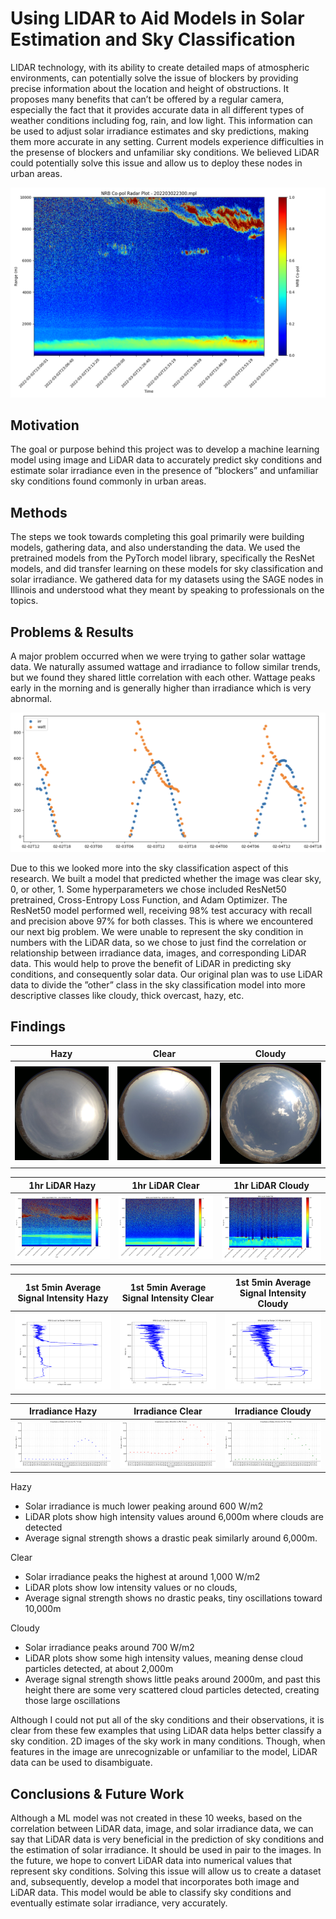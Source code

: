 # Using LIDAR to Aid Models in Solar Estimation and Sky Classification

LIDAR technology, with its ability to create detailed maps of atmospheric environments, can potentially solve the issue of blockers by providing precise information about the location and height of obstructions. It proposes many benefits that can’t be offered by a regular camera, especially the fact that it provides accurate data in all different types of weather conditions including fog, rain, and low light. This information can be used to adjust solar irradiance estimates and sky predictions, making them more accurate in any setting. Current models experience difficulties in the presense of blockers and unfamiliar sky conditions. We believed LiDAR could potentially solve this issue and allow us to deploy these nodes in urban areas.

![sky image](./imgs/lidar_sky-solar1.png)

## Motivation
The goal or purpose behind this project was to develop a machine learning model using image and LiDAR data to accurately predict sky conditions and estimate solar irradiance even in the presence of ”blockers” and unfamiliar sky conditions found commonly in urban areas. 

## Methods
The steps we took towards completing this goal primarily were building models, gathering data, and also understanding the data. We used the pretrained models from the PyTorch model library, specifically the ResNet models, and did transfer learning on these models for sky classification and solar irradiance. We gathered data for my datasets using the SAGE nodes in Illinois and understood what they meant by speaking to professionals on the topics.


## Problems & Results
A major problem occurred when we were trying to gather solar wattage data. We naturally assumed wattage and irradiance to follow similar trends, but we found they shared little correlation with each other. Wattage peaks early in the morning and is generally higher than irradiance which is very abnormal. 

![irradiance and wattage trends](./imgs/lidar_sky-solar2.png)


Due to this we looked more into the sky classification aspect of this research. We built a model that predicted whether the image was clear sky, 0, or other, 1. Some hyperparameters we chose included ResNet50 pretrained, Cross-Entropy Loss Function, and Adam Optimizer. The ResNet50 model performed well, receiving 98% test accuracy with recall and precision above 97% for both classes. This is where we encountered our next big problem. We were unable to represent the sky condition in numbers with the LiDAR data, so we chose to just find the correlation or relationship between irradiance data, images, and corresponding LiDAR data. This would help to prove the benefit of LiDAR in predicting sky conditions, and consequently solar data. Our original plan was to use LiDAR data to divide the ”other” class in the sky classification model into more descriptive classes like cloudy, thick overcast, hazy, etc.

## Findings

| Hazy | Clear | Cloudy |
|---------------------|----------------------|-----------------------|
| ![Hazy sky-face image, 3/4/22](./imgs/lidar_sky-solar1a.jpg) | ![Clear sky-face image, 3/15/22](./imgs/lidar_sky-solar2a.jpg) | ![Cloudy sky-face image, 3/3/22](./imgs/lidar_sky-solar3a.jpg) |


| 1hr LiDAR Hazy  | 1hr LiDAR Clear | 1hr LiDAR Cloudy |
|---------------------------------------|---------------------------------------|--------------------------------------|
| ![1hr LiDAR plot for hazy sky condition](./imgs/lidar_sky-solar1b.jpg) | ![1hr LiDAR plot for clear sky condition](./imgs/lidar_sky-solar2b.png) | ![1hr LiDAR plot for hazy sky condition](./imgs/lidar_sky-solar3b.png) |

| 1st 5min Average Signal Intensity Hazy | 1st 5min Average Signal Intensity Clear | 1st 5min Average Signal Intensity Cloudy |
|-----------------------------------------------------------|-------------------------------------------------------------|-------------------------------------------------------------|
| ![First 5 minute average signal intensity for hazy condition](./imgs/lidar_sky-solar1c.jpg) | ![First 5 minute average signal intensity for clear condition](./imgs/lidar_sky-solar2c.png) | ![First 5 minute average signal intensity for cloudy condition](./imgs/lidar_sky-solar3c.png) |


| Irradiance Hazy | Irradiance Clear | Irradiance Cloudy |
|----------------------|-----------------------|----------------------|
| ![Irradiance for 3/4/22](./imgs/lidar_sky-solar1d.jpg) | ![Irradiance for 3/15/22](./imgs/lidar_sky-solar2d.png) | ![Irradiance for 3/3/22](./imgs/lidar_sky-solar3d.png) |


Hazy
- Solar irradiance is much lower peaking around 600 W/m2
- LiDAR plots show high intensity values around 6,000m where clouds are detected
- Average signal strength shows a drastic peak similarly around 6,000m.
  
Clear
- Solar irradiance peaks the highest at around 1,000 W/m2
- LiDAR plots show low intensity values or no clouds,
- Average signal strength shows no drastic peaks, tiny oscillations toward 10,000m
  
Cloudy
- Solar irradiance peaks around 700 W/m2
- LiDAR plots show some high intensity values, meaning dense cloud particles detected, at about 2,000m 
- Average signal strength shows little peaks around 2000m, and past this height there are some very scattered cloud particles detected, creating those large oscillations

Although I could not put all of the sky conditions and their observations, it is clear from these few examples that using LiDAR data helps better classify a sky condition. 2D images of the sky work in many conditions. Though, when features in the image are unrecognizable or unfamiliar to the model, LiDAR data can be used to disambiguate. 

## Conclusions & Future Work
Although a ML model was not created in these 10 weeks, based on the correlation between LiDAR data, image, and solar irradiance data, we can say that LiDAR data is very beneficial in the prediction of sky conditions and the estimation of solar irradiance. It should be used in pair to the images. In the future, we hope to convert LiDAR data into numerical values that represent sky conditions. Solving this issue will allow us to create a dataset and, subsequently, develop a model that incorporates both image and LiDAR data. This model would be able to classify sky conditions and eventually estimate solar irradiance, very accurately.


